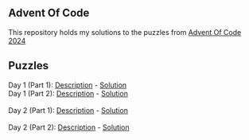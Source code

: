 ## Advent Of Code

This repository holds my solutions to the puzzles from [Advent Of Code 2024](https://adventofcode.com/2024)

## Puzzles

Day 1 (Part 1): [Description](https://adventofcode.com/2024/day/1) - [Solution](Solutions/2024/Day1/Day-1-Part-1-2024.cs) <br>
Day 1 (Part 2): [Description](https://adventofcode.com/2024/day/1#part2) - [Solution](Solutions/2024/Day1/Day-1-Part-2-2024.cs) <br>
<br>
Day 2 (Part 1): [Description](https://adventofcode.com/2024/day/2) - [Solution](Solutions/2024/Day2/Day-2-Part-1-2024.cs) <br>\
Day 2 (Part 2): [Description](https://adventofcode.com/2024/day/2#part2) - [Solution](Solutions/2024/Day2/Day-2-Part-2-2024.cs) <br>